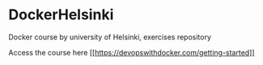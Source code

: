 # DockerHelsinki
Docker course by university of Helsinki, exercises repository

Access the course here [[https://devopswithdocker.com/getting-started]]
